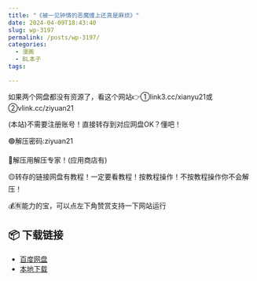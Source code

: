 ```yaml
---
title: "《被一见钟情的恶魔缠上还真是麻烦》"
date: 2024-04-09T18:43:40
slug: wp-3197
permalink: /posts/wp-3197/
categories:
  - 漫画
  - BL本子
tags:

---
```


如果两个网盘都没有资源了，看这个网站👉①link3.cc/xianyu21或②vlink.cc/ziyuan21

(本站)不需要注册账号！直接转存到对应网盘OK？懂吧！

🟢解压密码:ziyuan21

🔵解压用解压专家！(应用商店有)

🟡转存的链接网盘有教程！一定要看教程！按教程操作！不按教程操作你不会解压！

💰🈶能力的宝，可以点左下角赞赏支持一下网站运行

## 📦 下载链接
- [百度网盘](https://blziyuan21.com/pay-download/3197?key=dea9b819c1&down_id=0)
- [本地下载](https://blziyuan21.com/pay-download/3197?key=dea9b819c1&down_id=1)

